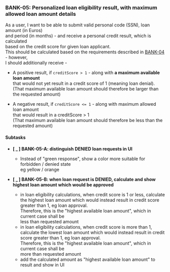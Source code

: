 ### BANK-05: Personalized loan eligibility result, with maximum allowed loan amount details

As a user, I want to be able to submit valid personal code (SSN), loan amount (in Euros)  
and period (in months) - and receive a personal credit result, which is calculated  
based on the credit score for given loan applicant.  
This should be calculated based on the requirements described in [BANK-04](__DONE______BANK-04.md) - however,  
I should additionally receive -


* A positive result, if `creditScore > 1` - along with **a maximum available loan amount**  
  that would not yet result in a credit score of 1 (meaning loan denial).  
  (That maximum available loan amount should therefore be larger than the requested amount)


* A negative result, if `creditScore <= 1` - along with maximum allowed loan amount  
  that would result in a creditScore > 1  
  (That maximum available loan amount should therefore be less than the requested amount)


#### Subtasks

* **\[ _ ] BANK-05-A: distinguish DENIED loan requests in UI**
    * Instead of "green response", show a color more suitable for forbidden / denied state  
      eg yellow / orange
  
* **\[ _ ] BANK-05-B: when loan request is DENIED, calculate and show highest loan amount which would be approved**
    * in loan eligibility calculations, when credit score is 1 or less, calculate the highest loan amount
      which would instead result in credit score greater than 1, eg loan approval.  
      Therefore, this is the "highest available loan amount", which in current case shall be  
      less than requested amount
   * in loan eligibility calculations, when credit score is more than 1, calculate the lowest loan amount
      which would instead result in credit score greater than 1, eg loan approval.  
      Therefore, this is the "highest available loan amount", which in current case shall be  
      more than requested amount
    * add the calculated amount as "highest available loan amount" to result and show in UI
